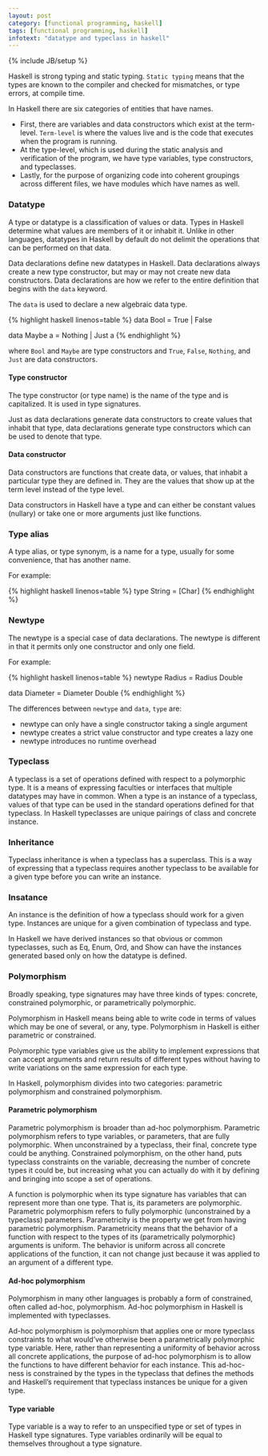 ```yaml
---
layout: post
category: [functional programming, haskell]
tags: [functional programming, haskell]
infotext: "datatype and typeclass in haskell"
---
```

{% include JB/setup %}

Haskell is strong typing and static typing. `Static typing` means 
that the types are known to the compiler and checked for mismatches, 
or type errors, at compile time.

In Haskell there are six categories of entities that have names.

- First, there are variables and data constructors which exist at 
the term-level. `Term-level` is where the values live and is the 
code that executes when the program is running.
- At the type-level, which is used during the static analysis and 
verification of the program, we have type variables, type constructors, 
and typeclasses.
- Lastly, for the purpose of organizing code into coherent groupings 
across different files, we have modules which have names as well.

### Datatype

A type or datatype is a classification of values or data. Types in 
Haskell determine what values are members of it or inhabit it. 
Unlike in other languages, datatypes in Haskell by default do not 
delimit the operations that can be performed on that data.

Data declarations define new datatypes in Haskell. Data declarations 
always create a new type constructor, but may or may not create new 
data constructors. Data declarations are how we refer to the entire 
definition that begins with the `data` keyword.

The `data` is used to declare a new algebraic data type.

{% highlight haskell linenos=table %}
data Bool = True | False

data Maybe a = Nothing | Just a
{% endhighlight %}

where `Bool` and `Maybe` are type constructors and `True`, `False`, 
`Nothing`, and `Just` are data constructors.

#### Type constructor

The type constructor (or type name) is the name of the type and is 
capitalized. It is used in type signatures.

Just as data declarations generate data constructors to create values 
that inhabit that type, data declarations generate type constructors 
which can be used to denote that type.

#### Data constructor

Data constructors are functions that create data, or values, that 
inhabit a particular type they are defined in. They are the values 
that show up at the term level instead of the type level.

Data constructors in Haskell have a type and can either be constant 
values (nullary) or take one or more arguments just like functions.

### Type alias

A type alias, or type synonym, is a name for a type, usually for some 
convenience, that has another name.

For example:

{% highlight haskell linenos=table %}
type String = [Char]
{% endhighlight %}

### Newtype

The newtype is a special case of data declarations. The newtype is 
different in that it permits only one constructor and only one field.

For example:

{% highlight haskell linenos=table %}
newtype Radius = Radius Double

data Diameter = Diameter Double
{% endhighlight %}

The differences between `newtype` and `data`, `type` are:

- newtype can only have a single constructor taking a single argument
- newtype creates a strict value constructor and type creates a lazy one
- newtype introduces no runtime overhead

### Typeclass

A typeclass is a set of operations defined with respect to a polymorphic 
type. It is a means of expressing faculties or interfaces that multiple 
datatypes may have in common. When a type is an instance of a typeclass, 
values of that type can be used in the standard operations defined for that 
typeclass. In Haskell typeclasses are unique pairings of class and concrete 
instance.

### Inheritance

Typeclass inheritance is when a typeclass has a superclass. This is a 
way of expressing that a typeclass requires another typeclass to be 
available for a given type before you can write an instance.

### Insatance

An instance is the definition of how a typeclass should work for 
a given type. Instances are unique for a given combination of typeclass 
and type.

In Haskell we have derived instances so that obvious or common 
typeclasses, such as Eq, Enum, Ord, and Show can have the instances 
generated based only on how the datatype is defined.

### Polymorphism

Broadly speaking, type signatures may have three kinds of types: concrete, 
constrained polymorphic, or parametrically polymorphic.

Polymorphism in Haskell means being able to write code in terms of values 
which may be one of several, or any, type. Polymorphism in Haskell is either 
parametric or constrained.

Polymorphic type variables give us the ability to implement expressions that 
can accept arguments and return results of different types without having to 
write variations on the same expression for each type.

In Haskell, polymorphism divides into two categories: parametric polymorphism 
and constrained polymorphism.

#### Parametric polymorphism

Parametric polymorphism is broader than ad-hoc polymorphism. Parametric polymorphism 
refers to type variables, or parameters, that are fully polymorphic. When 
unconstrained by a typeclass, their final, concrete type could be anything. 
Constrained polymorphism, on the other hand, puts typeclass constraints on the 
variable, decreasing the number of concrete types it could be, but increasing 
what you can actually do with it by defining and bringing into scope a set of 
operations.

A function is polymorphic when its type signature has variables that can represent 
more than one type. That is, its parameters are polymorphic. Parametric polymorphism 
refers to fully polymorphic (unconstrained by a typeclass) parameters. Parametricity 
is the property we get from having parametric polymorphism. Parametricity means that 
the behavior of a function with respect to the types of its (parametrically polymorphic) 
arguments is uniform. The behavior is uniform across all concrete applications of the 
function, it can not change just because it was applied to an argument of a different 
type.

#### Ad-hoc polymorphism

Polymorphism in many other languages is probably 
a form of constrained, often called ad-hoc, polymorphism. Ad-hoc polymorphism 
in Haskell is implemented with typeclasses.

Ad-hoc polymorphism is polymorphism that applies one or more typeclass 
constraints to what would’ve otherwise been a parametrically polymorphic type 
variable. Here, rather than representing a uniformity of behavior across all 
concrete applications, the purpose of ad-hoc polymorphism is to allow the 
functions to have different behavior for each instance. This ad-hoc-ness is 
constrained by the types in the typeclass that defines the methods and Haskell’s 
requirement that typeclass instances be unique for a given type.

#### Type variable

Type variable is a way to refer to an unspecified type or set of types in 
Haskell type signatures. Type variables ordinarily will be equal to themselves 
throughout a type signature.